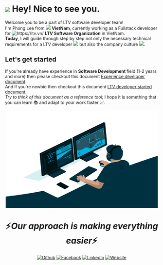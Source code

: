 <h1><img src="https://emojis.slackmojis.com/emojis/images/1531849430/4246/blob-sunglasses.gif?1531849430" width="30"/> Hey! Nice to see you.</h1>

<p>Welcome you to be a part of LTV software developer team! 
</br> I'm Phong Lee from <img src="https://flagicons.lipis.dev/flags/4x3/vn.svg" width="14"/> <b>VietNam</b>, currently working as a Fullstack developer for <img src="https://ltv.vn/wp-content/uploads/2020/05/LTV_Logo_New.png" alt="https://ltv.vn/" width="20"/> <b> LTV Software Organization</b> in VietNam. 
</br> <b>Today</b>, I will guide through step by step not only the necessary technical requirements for a LTV developer <img src="https://cdn-icons-png.flaticon.com/512/1096/1096713.png" width="13"/>  but also  the company culture <img src="https://cdn-icons-png.flaticon.com/512/1534/1534938.png" width="15"/>.</p>

## Let's get started
If you're already have experience in <b> Software Development </b> field (1-2 years and more) then please checkout this document <a href="https://github.com/LeThanhPhongLTV/ltv-document/blob/main/documents/starter/experience-developer.md">Experience developer document</a>.
</br> And if you're newbie then checkout this document <a href="https://github.com/LeThanhPhongLTV/ltv-document/blob/main/documents/starter/newbie-developer.md">LTV developer started document</a>.
</br> *Try to think of this document as a reference tool*; I hope it is something that you can learn 📚 and adapt to your work faster 📈.

<p align="center">
 <img align="center" alt="GIF" src="./assets/images/coding-gif.gif" width="500" height="320" />
</p>
<h1 align='center'>⚡️<i>Our approach is making everything easier</i>⚡️</h1>
<p align='center'><a href="https://github.com/ltv" target="_blank"><img alt="Github" src="https://img.shields.io/badge/GitHub-%2312100E.svg?&style=for-the-badge&logo=Github&logoColor=white" /></a> <a href="https://www.facebook.com/www.ltv.vn" target="_blank"><img alt="Facebook" src="https://img.shields.io/badge/Facebook-1877F2?style=for-the-badge&logo=facebook&logoColor=white" /></a> <a href="https://www.linkedin.com/company/ltvofficial/mycompany/" target="_blank"><img alt="LinkedIn" src="https://img.shields.io/badge/linkedin-%230077B5.svg?&style=for-the-badge&logo=linkedin&logoColor=white" /></a> <a href="https://github.com/ltv" target="_blank"><img alt="Website" src="https://img.shields.io/badge/website-000000?style=for-the-badge&logo=devdotto&logoColor=white" /></a>
</p>

